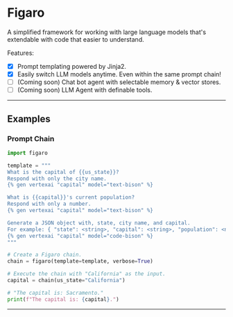 # Figaro

A simplified framework for working with large language models that's extendable
with code that easier to understand.

Features:

  * [X] Prompt templating powered by Jinja2.
  * [X] Easily switch LLM models anytime. Even within the same prompt chain!
  * [ ] (Coming soon) Chat bot agent with selectable memory & vector stores.
  * [ ] (Coming soon) LLM Agent with definable tools.

------------------------------------------------------------------------------

## Examples

### Prompt Chain

```py
import figaro

template = """
What is the capital of {{us_state}}?
Respond with only the city name.
{% gen vertexai "capital" model="text-bison" %}

What is {{capital}}'s current population?
Respond with only a number.
{% gen vertexai "capital" model="text-bison" %}

Generate a JSON object with, state, city name, and capital.
For example: { "state": <string>, "capital": <string>, "population": <number> }
{% gen vertexai "capital" model="code-bison" %}
"""

# Create a Figaro chain.
chain = figaro(template=template, verbose=True)

# Execute the chain with "California" as the input.
capital = chain(us_state="California")

# "The capital is: Sacramento."
print(f"The capital is: {capital}.")
```

------------------------------------------------------------------------------
